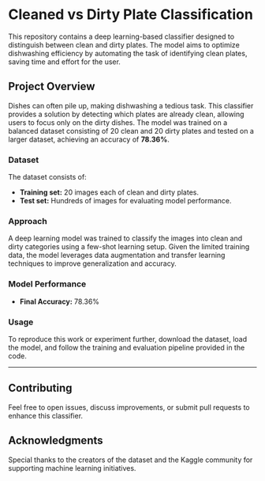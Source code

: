 # Cleaned vs Dirty Plate Classification

This repository contains a deep learning-based classifier designed to distinguish between clean and dirty plates. The model aims to optimize dishwashing efficiency by automating the task of identifying clean plates, saving time and effort for the user.

## Project Overview

Dishes can often pile up, making dishwashing a tedious task. This classifier provides a solution by detecting which plates are already clean, allowing users to focus only on the dirty dishes. The model was trained on a balanced dataset consisting of 20 clean and 20 dirty plates and tested on a larger dataset, achieving an accuracy of **78.36%**.

### Dataset

The dataset consists of:

- **Training set:** 20 images each of clean and dirty plates.
- **Test set:** Hundreds of images for evaluating model performance.

### Approach

A deep learning model was trained to classify the images into clean and dirty categories using a few-shot learning setup. Given the limited training data, the model leverages data augmentation and transfer learning techniques to improve generalization and accuracy.

### Model Performance

- **Final Accuracy:** 78.36%

### Usage

To reproduce this work or experiment further, download the dataset, load the model, and follow the training and evaluation pipeline provided in the code.

---

## Contributing

Feel free to open issues, discuss improvements, or submit pull requests to enhance this classifier.

## Acknowledgments

Special thanks to the creators of the dataset and the Kaggle community for supporting machine learning initiatives.
